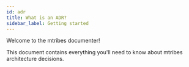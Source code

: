```yaml
---
id: adr
title: What is an ADR?
sidebar_label: Getting started
---
```


Welcome to the mtribes documenter!

This document contains everything you'll need to know about mtribes architecture decisions.
